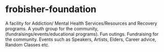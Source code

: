 # frobisher-foundation
A facility for Addiction/ Mental Health Services/Resources and Recovery programs.
A youth group for the community, (fundraisings/events/educational programs). Fun outings. Fundraising for the community. Events such as Speakers, Artists, Elders, Career advice, Random Classes etc.

